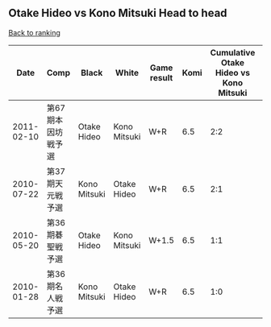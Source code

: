 ## Otake Hideo vs Kono Mitsuki Head to head

[Back to ranking](../../index.md)




| **Date** | **Comp** | **Black** | **White** | **Game result** | **Komi** | **Cumulative Otake Hideo vs Kono Mitsuki** | **Otake Hideo streak** | **Kono Mitsuki streak** | 
| --- | --- | --- | --- | --- | --- | --- | --- | --- |
| 2011-02-10 | 第67期本因坊戦予選 | Otake Hideo | Kono Mitsuki | W+R | 6.5 | 2:2 | 0 | 1 | 
| 2010-07-22 | 第37期天元戦予選 | Kono Mitsuki | Otake Hideo | W+R | 6.5 | 2:1 | 1 | 0 | 
| 2010-05-20 | 第36期碁聖戦予選 | Otake Hideo | Kono Mitsuki | W+1.5 | 6.5 | 1:1 | 0 | 1 | 
| 2010-01-28 | 第36期名人戦予選 | Kono Mitsuki | Otake Hideo | W+R | 6.5 | 1:0 | 1 | 0 |




